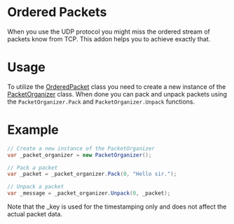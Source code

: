 # Ordered Packets
When you use the UDP protocol you might miss the ordered stream of packets know from TCP. This addon helps you to achieve exactly that.

# Usage
To utilize the [OrderedPacket](./OrderedPacket.cs) class you need to create a new instance of the [PacketOrganizer](./PacketOrganizer.cs) class.
When done you can pack and unpack packets using the `PacketOrganizer.Pack` and `PacketOrganizer.Unpack` functions.

# Example
```csharp
// Create a new instance of the PacketOrganizer
var _packet_organizer = new PacketOrganizer();

// Pack a packet
var _packet = _packet_organizer.Pack(0, "Hello sir.");

// Unpack a packet
var _message = _packet_organizer.Unpack(0, _packet);
```

Note that the _key is used for the timestamping only and does not affect the actual packet data.